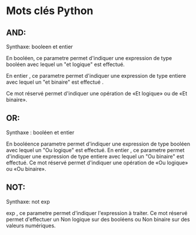 Mots clés Python
================


AND:
----

Synthaxe:
booleen et entier

En booléen, ce parametre permet d'indiquer une expression de type booléen avec lequel un "et logique" est effectué.

En entier , ce parametre permet d'indiquer une expression de type entiere avec lequel un "et binaire" est effectué .

Ce mot réservé permet d'indiquer une opération de «Et logique» ou de «Et binaire».

OR:
---

Synthaxe :
booléen et entier

En booléence parametre permet d'indiquer une expression de type booléen avec lequel  un "Ou logique" est effectué.
En entier , ce parametre permet d'indiquer une expression de type entiere avec lequel un "Ou binaire" est effectué.
Ce mot réservé permet d'indiquer une opération de «Ou logique» ou «Ou binaire».

NOT:
----
Synthaxe:
not exp

exp , ce parametre permet d'indiquer l'expression à traiter.
Ce mot réservé permet d'effectuer un Non logique sur des booléens ou Non binaire sur des valeurs numériques.




